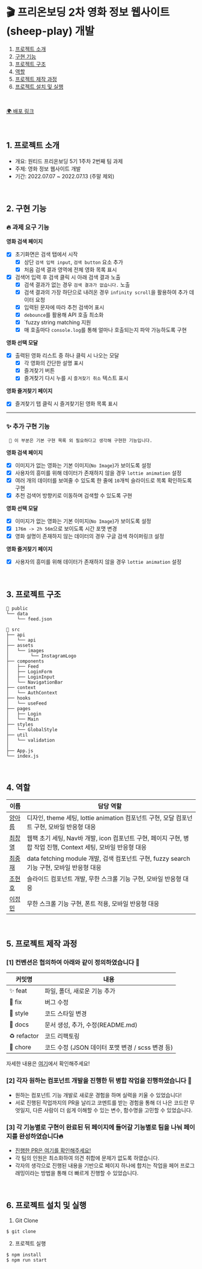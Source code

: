 # 🎬 프리온보딩 2차 영화 정보 웹사이트(sheep-play) 개발

1. [프로젝트 소개](#1-프로젝트-소개)
2. [구현 기능](#2-구현-기능)
3. [프로젝트 구조](#3-프로젝트-구조)
4. [역할](#4-역할)
5. [프로젝트 제작 과정](#5-프로젝트-제작-과정)
6. [프로젝트 설치 및 실행](#6-프로젝트-설치-및-실행)

<br/>

[🌍 배포 링크]()

<br />

## 1. 프로젝트 소개
- 개요: 원티드 프리온보딩 5기 1주차 2번째 팀 과제
- 주제: 영화 정보 웹사이트 개발
- 기간: 2022.07.07 ~ 2022.07.13 (주말 제외)

<br />

## 2. 구현 기능
### 🔥 과제 요구 기능
**영화 검색 페이지**   
- [x] 초기화면은 검색 탭에서 시작
  - [x] 상단 `검색 입력 input`, `검색 button` 요소 추가
  - [x] 처음 검색 결과 영역에 전체 영화 목록 표시
- [x] 검색어 입력 후 검색 클릭 시 아래 검색 결과 노출
  - [x] 검색 결과가 없는 경우 `검색 결과가 없습니다.` 노출
  - [x] 검색 결과의 가장 하단으로 내려온 경우 `infinity scroll`을 활용하여 추가 데이터 요청
  - [x] 입력된 문자에 따라 추천 검색어 표시
  - [x] `debounce`를 활용해 API 호출 최소화
  - [x] `fuzzy string matching 지원
  - [x] 매 호출마다 `console.log`를 통해 얼마나 호출되는지 파악 가능하도록 구현

**영화 선택 모달**
- [x] 출력된 영화 리스트 중 하나 클릭 시 나오는 모달
  - [x] 각 영화의 간단한 설명 표시
  - [x] 즐겨찾기 버튼
  - [x] 즐겨찾기 다시 누를 시 `즐겨찾기 취소` 텍스트 표시

**영화 즐겨찾기 페이지**   
- [x] 즐겨찾기 탭 클릭 시 즐겨찾기된 영화 목록 표시

---

### ✨ 추가 구현 기능
```plaintext
 🔅 이 부분은 기본 구현 목록 외 필요하다고 생각해 구현한 기능입니다.
```
**영화 검색 페이지**
- [x] 이미지가 없는 영화는 기본 이미지(`No Image`)가 보이도록 설정
- [x] 사용자의 흥미를 위해 데이터가 존재하지 않을 경우 `lottie animation` 설정
- [x] 여러 개의 데이터를 보여줄 수 있도록 한 줄에 `10`개씩 슬라이드로 목록 확인하도록 구현
- [x] 추천 검색어 방향키로 이동하며 검색할 수 있도록 구현

**영화 선택 모달**
- [x] 이미지가 없는 영화는 기본 이미지(`No Image`)가 보이도록 설정
- [x] `176m -> 2h 56m`으로 보이도록 시간 포맷 변경
- [x] 영화 설명이 존재하지 않는 데이터의 경우 구글 검색 하이퍼링크 설정

**영화 즐겨찾기 페이지** 
- [x] 사용자의 흥미를 위해 데이터가 존재하지 않을 경우 `lottie animation` 설정

<br />

## 3. 프로젝트 구조
```
📁 public
└── data
    └── feed.json

📁 src
├── api
│   └── api
├── assets
│   └── images
│        └── InstagramLogo
├── components
│   ├── Feed
│   ├── LoginForm
│   ├── LoginInput
│   └── NavigationBar
├── context
│   └── AuthContext
├── hooks
│   └── useFeed
├── pages
│   ├── Login
│   └── Main
├── styles
│   └── GlobalStyle
├── util
│   └── validation
│
├── App.js
└── index.js
```
<br />

## 4. 역할
| 이름                                       | 담당 역할                                                      |
|--------------------------------------------|----------------------------------------------------------------|
| [ 양아름 ](https://github.com/areumsheep)  | 디자인, theme 세팅, lottie animation 컴포넌트 구현, 모달 컴포넌트 구현, 모바일 반응형 대응                  |
| [ 최창열 ](https://github.com/pinkdumbbel) | 웹팩 초기 세팅, Nav바 개발, icon 컴포넌트 구현, 페이지 구현, 병합 작업 진행, Context 세팅, 모바일 반응형 대응 |
| [ 최중재 ](https://github.com/joong8812)   | data fetching module 개발, 검색 컴포넌트 구현, fuzzy search 기능 구현, 모바일 반응형 대응                                       |
| [ 조현호 ](https://github.com/hajun2)      | 슬라이드 컴포넌트 개발, 무한 스크롤 기능 구현, 모바일 반응형 대응                                   |
| [ 이정민 ](https://github.com/dlwjdals22)      | 무한 스크롤 기능 구현, 폰트 적용, 모바일 반응형 대응                                       |
<br />

## 5. 프로젝트 제작 과정

### [1] 컨벤션은 협의하여 아래와 같이 정의하였습니다 🥳
| 커밋명      | 내용                                             |
| ----------- | ------------------------------------------------ |
| ✨ feat     | 파일, 폴더, 새로운 기능 추가                     |
| 🐛 fix      | 버그 수정                                        |
| 💄 style    | 코드 스타일 변경                                 |
| 📝 docs     | 문서 생성, 추가, 수정(README.md)                 |
| ♻️ refactor | 코드 리팩토링                                    |
| 💩 chore   | 코드 수정 (JSON 데이터 포맷 변경 / scss 변경 등) |

자세한 내용은 [여기](https://github.com/wanted-running-sheep/sheep-play/issues/1)에서 확인해주세요!

### [2] 각자 원하는 컴포넌트 개발을 진행한 뒤 병합 작업을 진행하였습니다 🏃
- 원하는 컴포넌트 기능 개발로 새로운 경험을 하며 실력을 키울 수 있었습니다!
- 서로 진행된 작업까지의 PR을 날리고 코멘트를 받는 경험을 통해 더 나은 코드란 무엇일지, 다른 사람이 더 쉽게 이해할 수 있는 변수, 함수명을 고민할 수 있었습니다.

### [3] 각 기능별로 구현이 완료된 뒤 페이지에 들어갈 기능별로 팀을 나눠 페이지를 완성하였습니다🔥
- [진행한 PR은 여기를 확인해주세요!](https://github.com/wanted-running-sheep/sheep-play/pulls?q=is%3Apr+is%3Aclosed)
- 각 팀의 인원은 최소화하여 의견 취합에 문제가 없도록 하였습니다.
- 각자의 생각으로 진행된 내용을 기반으로 페이지 하나에 합치는 작업을 페어 프로그래밍이라는 방법을 통해 더 빠르게 진행할 수 있었습니다.

<br/>

## 6. 프로젝트 설치 및 실행
1. Git Clone
```command
$ git clone
```

2. 프로젝트 실행
```command
$ npm install
$ npm run start
```
